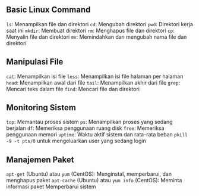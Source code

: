 ## Basic Linux Command

`ls`: Menampilkan file dan direktori
`cd`: Mengubah direktori
`pwd`: Direktori kerja saat ini
`mkdir`: Membuat direktori
`rm`: Menghapus file dan direktori
`cp`: Menyalin file dan direktori
`mv`: Memindahkan dan mengubah nama file dan direktori

## Manipulasi File

`cat`: Menampilkan isi file
`less`: Menampilkan isi file halaman per halaman
`head`: Menampilkan awal dari file
`tail`: Menampilkan akhir dari file
`grep`: Mencari teks dalam file
`find`: Mencari file dan direktori

## Monitoring Sistem

`top`: Memantau proses sistem
`ps`: Menampilkan proses yang sedang berjalan
`df`: Memeriksa penggunaan ruang disk
`free`: Memeriksa penggunaan memori
`uptime`: Waktu aktif sistem dan rata-rata beban
`pkill -9 -t pts/0` untuk mengeluarkan user yang sedang login

## Manajemen Paket

`apt-get` (Ubuntu) atau `yum` (CentOS): Menginstal, memperbarui, dan menghapus paket
`apt-cache` (Ubuntu) atau `yum info` (CentOS): Meminta informasi paket
Memperbarui sistem

